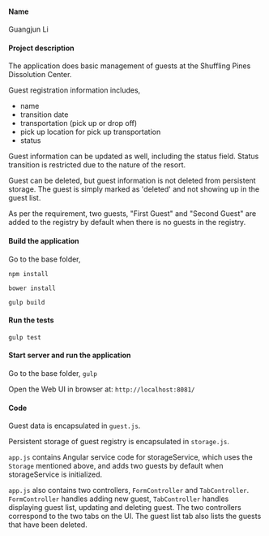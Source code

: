 #### Name

Guangjun Li

#### Project description

The application does basic management of guests at the Shuffling Pines Dissolution Center.

Guest registration information includes,

* name
* transition date
* transportation (pick up or drop off)
* pick up location for pick up transportation
* status

Guest information can be updated as well, including the status field. Status transition is restricted due to the nature of the resort.

Guest can be deleted, but guest information is not deleted from persistent storage. The guest is simply marked as 'deleted' and not showing up in the guest list.

As per the requirement, two guests, "First Guest" and "Second Guest" are added to the registry by default when there is no guests in the registry.

#### Build the application

Go to the base folder,

`npm install`

`bower install`

`gulp build`

#### Run the tests
`gulp test`

#### Start server and run the application

Go to the base folder,
`gulp`

Open the Web UI in browser at:
`http://localhost:8081/`


#### Code

Guest data is encapsulated in `guest.js`.

Persistent storage of guest registry is encapsulated in `storage.js`.

`app.js` contains Angular service code for storageService, which uses the `Storage` mentioned above, and adds two guests by default when storageService is initialized.

`app.js` also contains two controllers, `FormController` and `TabController`. `FormController` handles adding new guest, `TabController` handles displaying guest list, updating and deleting guest. The two controllers correspond to the two tabs on the UI. The guest list tab also lists the guests that have been deleted.
